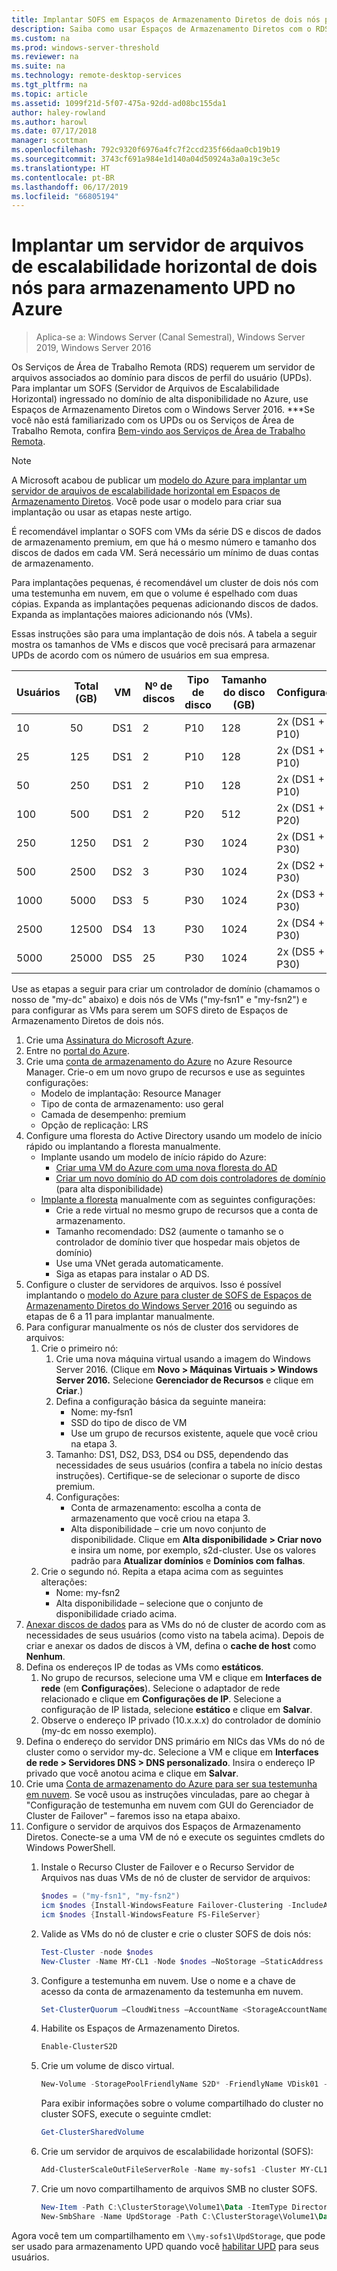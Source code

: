 ```yaml
---
title: Implantar SOFS em Espaços de Armazenamento Diretos de dois nós para armazenamento UPD no Azure
description: Saiba como usar Espaços de Armazenamento Diretos com o RDS.
ms.custom: na
ms.prod: windows-server-threshold
ms.reviewer: na
ms.suite: na
ms.technology: remote-desktop-services
ms.tgt_pltfrm: na
ms.topic: article
ms.assetid: 1099f21d-5f07-475a-92dd-ad08bc155da1
author: haley-rowland
ms.author: harowl
ms.date: 07/17/2018
manager: scottman
ms.openlocfilehash: 792c9320f6976a4fc7f2ccd235f66daa0cb19b19
ms.sourcegitcommit: 3743cf691a984e1d140a04d50924a3a0a19c3e5c
ms.translationtype: HT
ms.contentlocale: pt-BR
ms.lasthandoff: 06/17/2019
ms.locfileid: "66805194"
---
```

# <a name="deploy-a-two-node-storage-spaces-direct-scale-out-file-server-for-upd-storage-in-azure"></a>Implantar um servidor de arquivos de escalabilidade horizontal de dois nós para armazenamento UPD no Azure

>Aplica-se a: Windows Server (Canal Semestral), Windows Server 2019, Windows Server 2016

Os Serviços de Área de Trabalho Remota (RDS) requerem um servidor de arquivos associados ao domínio para discos de perfil do usuário (UPDs). Para implantar um SOFS (Servidor de Arquivos de Escalabilidade Horizontal) ingressado no domínio de alta disponibilidade no Azure, use Espaços de Armazenamento Diretos com o Windows Server 2016. ***Se você não está familiarizado com os UPDs ou os Serviços de Área de Trabalho Remota, confira [Bem-vindo aos Serviços de Área de Trabalho Remota](welcome-to-rds.md).

> [!NOTE] 
> A Microsoft acabou de publicar um [modelo do Azure para implantar um servidor de arquivos de escalabilidade horizontal em Espaços de Armazenamento Diretos](https://azure.microsoft.com/documentation/templates/301-storage-spaces-direct/). Você pode usar o modelo para criar sua implantação ou usar as etapas neste artigo. 

É recomendável implantar o SOFS com VMs da série DS e discos de dados de armazenamento premium, em que há o mesmo número e tamanho dos discos de dados em cada VM. Será necessário um mínimo de duas contas de armazenamento. 

Para implantações pequenas, é recomendável um cluster de dois nós com uma testemunha em nuvem, em que o volume é espelhado com duas cópias. Expanda as implantações pequenas adicionando discos de dados. Expanda as implantações maiores adicionando nós (VMs). 

Essas instruções são para uma implantação de dois nós. A tabela a seguir mostra os tamanhos de VMs e discos que você precisará para armazenar UPDs de acordo com os número de usuários em sua empresa. 

| Usuários | Total (GB) | VM | Nº de discos | Tipo de disco | Tamanho do disco (GB) | Configuração   |
|-------|------------|----|---------|-----------|----------------|-----------------|
| 10    | 50         | DS1 | 2       | P10       | 128            | 2x (DS1 + 2 P10)  |
| 25    | 125        | DS1 | 2       | P10       | 128            | 2x (DS1 + 2 P10)  |
| 50    | 250        | DS1 | 2       | P10       | 128            | 2x (DS1 + 2 P10)  |
| 100   | 500        | DS1 | 2       | P20       | 512            | 2x (DS1 + 2 P20)  |
| 250   | 1250       | DS1 | 2       | P30       | 1024           | 2x (DS1 + 2 P30)  |
| 500   | 2500       | DS2 | 3       | P30       | 1024           | 2x (DS2 + 3 P30)  |
| 1000  | 5000       | DS3 | 5       | P30       | 1024           | 2x (DS3 + 5 P30)  |
| 2500  | 12500      | DS4 | 13      | P30       | 1024           | 2x (DS4 + 13 P30) |
| 5000  | 25000      | DS5 | 25      | P30       | 1024           | 2x (DS5 + 25 P30) | 

Use as etapas a seguir para criar um controlador de domínio (chamamos o nosso de "my-dc" abaixo) e dois nós de VMs ("my-fsn1" e "my-fsn2") e para configurar as VMs para serem um SOFS direto de Espaços de Armazenamento Diretos de dois nós.

1. Crie uma [Assinatura do Microsoft Azure](https://azure.microsoft.com).
2. Entre no [portal do Azure](https://ms.portal.azure.com).
3. Crie uma [conta de armazenamento do Azure](https://azure.microsoft.com/documentation/articles/storage-create-storage-account/#create-a-storage-account) no Azure Resource Manager. Crie-o em um novo grupo de recursos e use as seguintes configurações:
   - Modelo de implantação: Resource Manager
   - Tipo de conta de armazenamento: uso geral
   - Camada de desempenho: premium
   - Opção de replicação: LRS
4. Configure uma floresta do Active Directory usando um modelo de início rápido ou implantando a floresta manualmente. 
   - Implante usando um modelo de início rápido do Azure:
      - [Criar uma VM do Azure com uma nova floresta do AD](https://azure.microsoft.com/documentation/templates/active-directory-new-domain/)
      - [Criar um novo domínio do AD com dois controladores de domínio](https://azure.microsoft.com/documentation/templates/active-directory-new-domain-ha-2-dc/) (para alta disponibilidade)
   - [Implante a floresta](https://azure.microsoft.com/documentation/articles/active-directory-new-forest-virtual-machine/) manualmente com as seguintes configurações:
      - Crie a rede virtual no mesmo grupo de recursos que a conta de armazenamento.
      - Tamanho recomendado: DS2 (aumente o tamanho se o controlador de domínio tiver que hospedar mais objetos de domínio)
      - Use uma VNet gerada automaticamente.
      - Siga as etapas para instalar o AD DS.
5. Configure o cluster de servidores de arquivos. Isso é possível implantando o [modelo do Azure para cluster de SOFS de Espaços de Armazenamento Diretos do Windows Server 2016](https://azure.microsoft.com/resources/templates/301-storage-spaces-direct/) ou seguindo as etapas de 6 a 11 para implantar manualmente.
6. Para configurar manualmente os nós de cluster dos servidores de arquivos:
   1. Crie o primeiro nó: 
      1. Crie uma nova máquina virtual usando a imagem do Windows Server 2016. (Clique em **Novo > Máquinas Virtuais > Windows Server 2016.** Selecione **Gerenciador de Recursos** e clique em **Criar**.)
      2. Defina a configuração básica da seguinte maneira:
         - Nome: my-fsn1
         - SSD do tipo de disco de VM
         - Use um grupo de recursos existente, aquele que você criou na etapa 3. 
      3. Tamanho: DS1, DS2, DS3, DS4 ou DS5, dependendo das necessidades de seus usuários (confira a tabela no início destas instruções). Certifique-se de selecionar o suporte de disco premium.
      4. Configurações: 
         - Conta de armazenamento: escolha a conta de armazenamento que você criou na etapa 3.
         - Alta disponibilidade – crie um novo conjunto de disponibilidade. Clique em **Alta disponibilidade > Criar novo** e insira um nome, por exemplo, s2d-cluster. Use os valores padrão para **Atualizar domínios** e **Domínios com falhas**.
   2. Crie o segundo nó. Repita a etapa acima com as seguintes alterações:
      - Nome: my-fsn2
      - Alta disponibilidade – selecione que o conjunto de disponibilidade criado acima.  
7. [Anexar discos de dados](https://azure.microsoft.com/documentation/articles/virtual-machines-windows-attach-disk-portal/) para as VMs do nó de cluster de acordo com as necessidades de seus usuários (como visto na tabela acima). Depois de criar e anexar os dados de discos à VM, defina o **cache de host** como **Nenhum**.
8. Defina os endereços IP de todas as VMs como **estáticos**. 
   1. No grupo de recursos, selecione uma VM e clique em **Interfaces de rede** (em **Configurações**). Selecione o adaptador de rede relacionado e clique em **Configurações de IP**. Selecione a configuração de IP listada, selecione **estático** e clique em **Salvar**.
   2. Observe o endereço IP privado (10.x.x.x) do controlador de domínio (my-dc em nosso exemplo).
9. Defina o endereço do servidor DNS primário em NICs das VMs do nó de cluster como o servidor my-dc. Selecione a VM e clique em **Interfaces de rede > Servidores DNS > DNS personalizado**. Insira o endereço IP privado que você anotou acima e clique em **Salvar**.
10. Crie uma [Conta de armazenamento do Azure para ser sua testemunha em nuvem](https://docs.microsoft.com/windows-server/failover-clustering/deploy-cloud-witness). Se você usou as instruções vinculadas, pare ao chegar à "Configuração de testemunha em nuvem com GUI do Gerenciador de Cluster de Failover" – faremos isso na etapa abaixo.
11. Configure o servidor de arquivos dos Espaços de Armazenamento Diretos. Conecte-se a uma VM de nó e execute os seguintes cmdlets do Windows PowerShell.
    1. Instale o Recurso Cluster de Failover e o Recurso Servidor de Arquivos nas duas VMs de nó de cluster de servidor de arquivos:

       ```powershell
       $nodes = ("my-fsn1", "my-fsn2")
       icm $nodes {Install-WindowsFeature Failover-Clustering -IncludeAllSubFeature -IncludeManagementTools} 
       icm $nodes {Install-WindowsFeature FS-FileServer} 
       ```
    2. Valide as VMs do nó de cluster e crie o cluster SOFS de dois nós:

       ```powershell
       Test-Cluster -node $nodes
       New-Cluster -Name MY-CL1 -Node $nodes –NoStorage –StaticAddress [new address within your addr space]
       ``` 
    3. Configure a testemunha em nuvem. Use o nome e a chave de acesso da conta de armazenamento da testemunha em nuvem.

       ```powershell
       Set-ClusterQuorum –CloudWitness –AccountName <StorageAccountName> -AccessKey <StorageAccountAccessKey> 
       ```
    4. Habilite os Espaços de Armazenamento Diretos.

       ```powershell
       Enable-ClusterS2D 
       ```
      
    5. Crie um volume de disco virtual.

       ```powershell
       New-Volume -StoragePoolFriendlyName S2D* -FriendlyName VDisk01 -FileSystem CSVFS_REFS -Size 120GB 
       ```
       Para exibir informações sobre o volume compartilhado do cluster no cluster SOFS, execute o seguinte cmdlet:

       ```powershell
       Get-ClusterSharedVolume
       ```
   
    6. Crie um servidor de arquivos de escalabilidade horizontal (SOFS):

       ```powershell
       Add-ClusterScaleOutFileServerRole -Name my-sofs1 -Cluster MY-CL1
       ```

    7. Crie um novo compartilhamento de arquivos SMB no cluster SOFS.

       ```powershell
       New-Item -Path C:\ClusterStorage\Volume1\Data -ItemType Directory
       New-SmbShare -Name UpdStorage -Path C:\ClusterStorage\Volume1\Data
       ```

Agora você tem um compartilhamento em `\\my-sofs1\UpdStorage`, que pode ser usado para armazenamento UPD quando você [habilitar UPD](https://social.technet.microsoft.com/wiki/contents/articles/15304.installing-and-configuring-user-profile-disks-upd-in-windows-server-2012.aspx) para seus usuários. 
